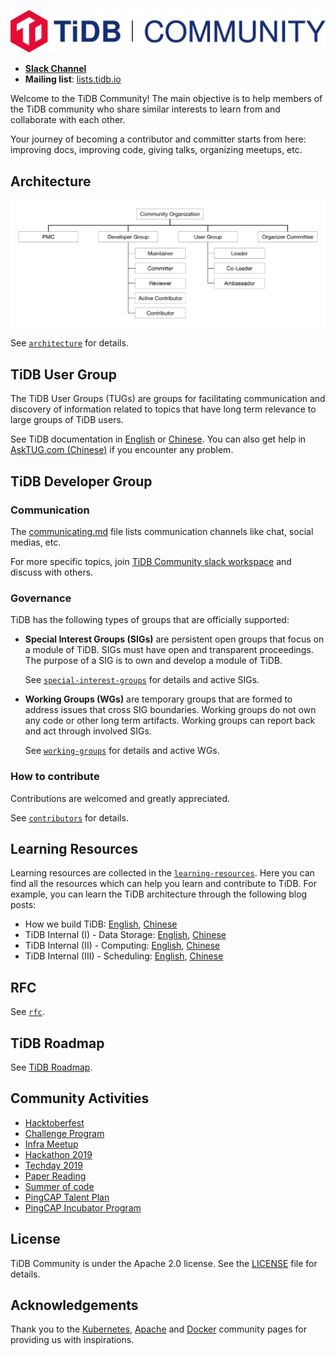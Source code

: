 ![TiDB Community Logo](./media/community-logo.svg)

- [**Slack Channel**](https://slack.tidb.io/invite?team=tidb-community&channel=everyone&ref=pingcap-tidb)
- **Mailing list**: [lists.tidb.io](https://lists.tidb.io/g/main/subgroups)

Welcome to the TiDB Community! The main objective is to help members of the
TiDB community who share similar interests to learn from and collaborate with
each other.

Your journey of becoming a contributor and committer starts from here:
improving docs, improving code, giving talks, organizing meetups, etc.

## Architecture

![TiDB Community Architecture](./media/architecture.svg)

See [`architecture`](./architecture/README.md) for details.

## TiDB User Group

The TiDB User Groups (TUGs) are groups for facilitating communication and
discovery of information related to topics that have long term relevance to
large groups of TiDB users.

See TiDB documentation in [English](https://docs.pingcap.com/tidb/stable) or [Chinese](https://docs.pingcap.com/zh/tidb/stable). You can also get help in [AskTUG.com (Chinese)](https://asktug.com/) if you encounter any problem.

## TiDB Developer Group

### Communication

The [communicating.md](./communicating.md) file lists communication channels like
chat, social medias, etc.

For more specific topics, join
[TiDB Community slack workspace](https://join.slack.com/t/tidbcommunity/shared_invite/enQtNzc0MzI4ODExMDc4LWYwYmIzMjZkYzJiNDUxMmZlN2FiMGJkZjAyMzQ5NGU0NGY0NzI3NTYwMjAyNGQ1N2I2ZjAxNzc1OGUwYWM0NzE) and discuss with others.

### Governance

TiDB has the following types of groups that are officially supported:

* **Special Interest Groups (SIGs)** are persistent open groups that focus on a
  module of TiDB. SIGs must have open and transparent proceedings. The purpose
  of a SIG is to own and develop a module of TiDB.

  See [`special-interest-groups`](./special-interest-groups/README.md) for details and active SIGs.

* **Working Groups (WGs)** are temporary groups that are formed to address
  issues that cross SIG boundaries. Working groups do not own any code or other
  long term artifacts. Working groups can report back and act through involved
  SIGs.

  See [`working-groups`](./working-groups/README.md) for details and active WGs.

### How to contribute

Contributions are welcomed and greatly appreciated.

See [`contributors`](./contributors/README.md) for details.

## Learning Resources

Learning resources are collected in the [`learning-resources`](./learning-resources/README.md). Here you can find all the
resources which can help you learn and contribute to TiDB. For example, you can learn
the TiDB architecture through the following blog posts:

* How we build TiDB: [English](https://www.pingcap.com/blog/2016-10-17-how-we-build-tidb/), [Chinese](https://pingcap.com/blog-cn/how-do-we-build-tidb/)
* TiDB Internal (I) - Data Storage: [English](https://pingcap.com/blog/2017-07-11-tidbinternal1/), [Chinese](https://pingcap.com/blog-cn/tidb-internal-1/)
* TiDB Internal (II) - Computing: [English](https://pingcap.com/blog/2017-07-11-tidbinternal2/), [Chinese](https://pingcap.com/blog-cn/tidb-internal-2/)
* TiDB Internal (III) - Scheduling: [English](https://pingcap.com/blog/2017-07-20-tidbinternal3/), [Chinese](https://pingcap.com/blog-cn/tidb-internal-3/)

## RFC

See [`rfc`](./rfc/README.md).

## TiDB Roadmap

See [TiDB Roadmap](https://docs.pingcap.com/tidb/dev/roadmap).

## Community Activities

* [Hacktoberfest](./Hacktoberfest/README.md)
* [Challenge Program](./challenge-programs/README.md)
* [Infra Meetup](https://github.com/pingcap/presentations/tree/master/Infra-Meetup)
* [Hackathon 2019](https://github.com/pingcap/presentations/tree/master/hackathon-2019)
* [Techday 2019](https://github.com/pingcap/presentations/tree/master/techday2019)
* [Paper Reading](https://github.com/pingcap/presentations/blob/master/paper-reading.md)
* [Summer of code](./soc/README.md)
* [PingCAP Talent Plan](https://github.com/pingcap/talent-plan)
* [PingCAP Incubator Program](./incubator/README.md)

## License

TiDB Community is under the Apache 2.0 license. See the
[LICENSE](./LICENSE.md) file for details.

## Acknowledgements

Thank you to the [Kubernetes](https://github.com/kubernetes/community),
[Apache](http://activemq.apache.org/becoming-a-committer.html) and
[Docker](https://github.com/docker/community) community pages for providing us
with inspirations.
